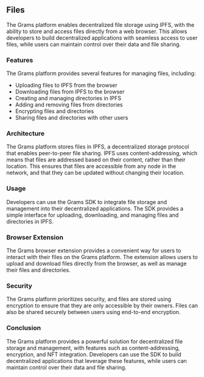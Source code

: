 
## Files

The Grams platform enables decentralized file storage using IPFS, with the ability to store and access files directly from a web browser. This allows developers to build decentralized applications with seamless access to user files, while users can maintain control over their data and file sharing.

### Features

The Grams platform provides several features for managing files, including:

-   Uploading files to IPFS from the browser
-   Downloading files from IPFS to the browser
-   Creating and managing directories in IPFS
-   Adding and removing files from directories
-   Encrypting files and directories
-   Sharing files and directories with other users

### Architecture

The Grams platform stores files in IPFS, a decentralized storage protocol that enables peer-to-peer file sharing. IPFS uses content-addressing, which means that files are addressed based on their content, rather than their location. This ensures that files are accessible from any node in the network, and that they can be updated without changing their location.

### Usage

Developers can use the Grams SDK to integrate file storage and management into their decentralized applications. The SDK provides a simple interface for uploading, downloading, and managing files and directories in IPFS.

### Browser Extension

The Grams browser extension provides a convenient way for users to interact with their files on the Grams platform. The extension allows users to upload and download files directly from the browser, as well as manage their files and directories.

### Security

The Grams platform prioritizes security, and files are stored using encryption to ensure that they are only accessible by their owners. Files can also be shared securely between users using end-to-end encryption.

### Conclusion

The Grams platform provides a powerful solution for decentralized file storage and management, with features such as content-addressing, encryption, and NFT integration. Developers can use the SDK to build decentralized applications that leverage these features, while users can maintain control over their data and file sharing.
